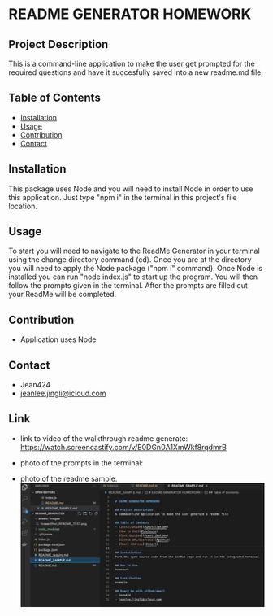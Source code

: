 
# README GENERATOR HOMEWORK

## Project Description
This is a command-line application to make the user get prompted for the required questions and have it succesfully saved into a new readme.md file. 

## Table of Contents
- [Installation](#installation)
- [Usage](#usage)
- [Contribution](#contribution)
- [Contact](#contact)

## Installation
This package uses Node and you will need to install Node in order to use this application. Just type "npm i" in the terminal in this project's file location.
      
## Usage
To start you will need to navigate to the ReadMe Generator in your terminal using the change directory command (cd). Once you are at the directory you will need to apply the Node package ("npm i" command). Once Node is installed you can run "node index.js" to start up the program. You will then follow the prompts given in the terminal. After the prompts are filled out your ReadMe will be completed.
      
## Contribution
- Application uses Node

## Contact
- Jean424
- jeanlee.jingli@icloud.com

## Link

- link to video of the walkthrough readme generate: https://watch.screencastify.com/v/E0DGn0A1XmWkf8rqdmrB
- photo of the prompts in the terminal:

- photo of the readme sample:
![Screenshot of readme generater](./assets/images/ScreenShot_README_TEST.png)